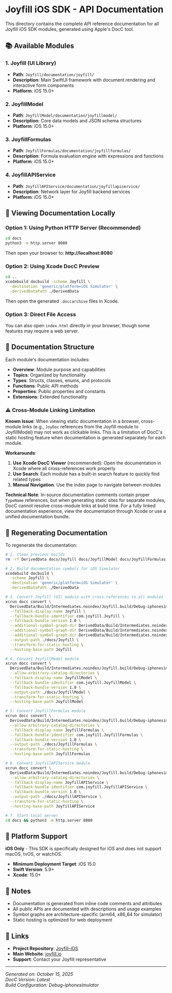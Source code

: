 # Joyfill iOS SDK - API Documentation

This directory contains the complete API reference documentation for all Joyfill iOS SDK modules, generated using Apple's DocC tool.

## 📚 Available Modules

### 1. **Joyfill (UI Library)**
- **Path**: `Joyfill/documentation/joyfill/`
- **Description**: Main SwiftUI framework with document rendering and interactive form components
- **Platform**: iOS 15.0+

### 2. **JoyfillModel**
- **Path**: `JoyfillModel/documentation/joyfillmodel/`
- **Description**: Core data models and JSON schema structures
- **Platform**: iOS 15.0+

### 3. **JoyfillFormulas**
- **Path**: `JoyfillFormulas/documentation/joyfillformulas/`
- **Description**: Formula evaluation engine with expressions and functions
- **Platform**: iOS 15.0+

### 4. **JoyfillAPIService**
- **Path**: `JoyfillAPIService/documentation/joyfillapiservice/`
- **Description**: Network layer for Joyfill backend services
- **Platform**: iOS 15.0+

## 🚀 Viewing Documentation Locally

### Option 1: Using Python HTTP Server (Recommended)
```bash
cd docs
python3 -m http.server 8080
```

Then open your browser to: **http://localhost:8080**

### Option 2: Using Xcode DocC Preview
```bash
cd ..
xcodebuild docbuild -scheme Joyfill \
  -destination 'generic/platform=iOS Simulator' \
  -derivedDataPath ./DerivedData
```

Then open the generated `.doccarchive` files in Xcode.

### Option 3: Direct File Access
You can also open `index.html` directly in your browser, though some features may require a web server.

## 📖 Documentation Structure

Each module's documentation includes:
- **Overview**: Module purpose and capabilities
- **Topics**: Organized by functionality
- **Types**: Structs, classes, enums, and protocols
- **Functions**: Public API methods
- **Properties**: Public properties and constants
- **Extensions**: Extended functionality

### ⚠️ Cross-Module Linking Limitation

**Known Issue**: When viewing static documentation in a browser, cross-module links (e.g., `JoyDoc` references from the Joyfill module to JoyfillModel) may not work as clickable links. This is a limitation of DocC's static hosting feature when documentation is generated separately for each module.

**Workarounds**:
1. **Use Xcode DocC Viewer** (recommended): Open the documentation in Xcode where all cross-references work properly
2. **Use Search**: Each module has a built-in search feature to quickly find related types
3. **Manual Navigation**: Use the index page to navigate between modules

**Technical Note**: In-source documentation comments contain proper ``TypeName`` references, but when generating static sites for separate modules, DocC cannot resolve cross-module links at build time. For a fully linked documentation experience, view the documentation through Xcode or use a unified documentation bundle.

## 🔧 Regenerating Documentation

To regenerate the documentation:

```bash
# 1. Clean previous builds
rm -rf DerivedData docs/Joyfill docs/JoyfillModel docs/JoyfillFormulas docs/JoyfillAPIService

# 2. Build documentation symbols for iOS Simulator
xcodebuild docbuild \
  -scheme Joyfill \
  -destination 'generic/platform=iOS Simulator' \
  -derivedDataPath ./DerivedData

# 3. Convert Joyfill (UI) module with cross-references to all modules
xcrun docc convert \
  DerivedData/Build/Intermediates.noindex/Joyfill.build/Debug-iphonesimulator/Joyfill.build/symbol-graph/swift \
  --fallback-display-name Joyfill \
  --fallback-bundle-identifier com.joyfill.Joyfill \
  --fallback-bundle-version 1.0 \
  --additional-symbol-graph-dir DerivedData/Build/Intermediates.noindex/Joyfill.build/Debug-iphonesimulator/JoyfillModel.build/symbol-graph/swift \
  --additional-symbol-graph-dir DerivedData/Build/Intermediates.noindex/Joyfill.build/Debug-iphonesimulator/JoyfillFormulas.build/symbol-graph/swift \
  --additional-symbol-graph-dir DerivedData/Build/Intermediates.noindex/Joyfill.build/Debug-iphonesimulator/JoyfillAPIService.build/symbol-graph/swift \
  --output-path ./docs/Joyfill \
  --transform-for-static-hosting \
  --hosting-base-path Joyfill

# 4. Convert JoyfillModel module
xcrun docc convert \
  DerivedData/Build/Intermediates.noindex/Joyfill.build/Debug-iphonesimulator/JoyfillModel.build/symbol-graph/swift \
  --allow-arbitrary-catalog-directories \
  --fallback-display-name JoyfillModel \
  --fallback-bundle-identifier com.joyfill.JoyfillModel \
  --fallback-bundle-version 1.0 \
  --output-path ./docs/JoyfillModel \
  --transform-for-static-hosting \
  --hosting-base-path JoyfillModel

# 5. Convert JoyfillFormulas module
xcrun docc convert \
  DerivedData/Build/Intermediates.noindex/Joyfill.build/Debug-iphonesimulator/JoyfillFormulas.build/symbol-graph/swift \
  --allow-arbitrary-catalog-directories \
  --fallback-display-name JoyfillFormulas \
  --fallback-bundle-identifier com.joyfill.JoyfillFormulas \
  --fallback-bundle-version 1.0 \
  --output-path ./docs/JoyfillFormulas \
  --transform-for-static-hosting \
  --hosting-base-path JoyfillFormulas

# 6. Convert JoyfillAPIService module
xcrun docc convert \
  DerivedData/Build/Intermediates.noindex/Joyfill.build/Debug-iphonesimulator/JoyfillAPIService.build/symbol-graph/swift \
  --allow-arbitrary-catalog-directories \
  --fallback-display-name JoyfillAPIService \
  --fallback-bundle-identifier com.joyfill.JoyfillAPIService \
  --fallback-bundle-version 1.0 \
  --output-path ./docs/JoyfillAPIService \
  --transform-for-static-hosting \
  --hosting-base-path JoyfillAPIService

# 7. Start local server
cd docs && python3 -m http.server 8080
```

## 🎯 Platform Support

**iOS Only** - This SDK is specifically designed for iOS and does not support macOS, tvOS, or watchOS.

- **Minimum Deployment Target**: iOS 15.0
- **Swift Version**: 5.9+
- **Xcode**: 15.0+

## 📝 Notes

- Documentation is generated from inline code comments and attributes
- All public APIs are documented with descriptions and usage examples
- Symbol graphs are architecture-specific (arm64, x86_64 for simulator)
- Static hosting is optimized for web deployment

## 🔗 Links

- **Project Repository**: [Joyfill-iOS](https://github.com/joyfill/joyfill-ios)
- **Main Website**: [joyfill.io](https://joyfill.io)
- **Support**: Contact your Joyfill representative

---

*Generated on: October 15, 2025*  
*DocC Version: Latest*  
*Build Configuration: Debug-iphonesimulator*

